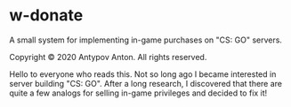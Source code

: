 # w-donate
A small system for implementing in-game purchases on "CS: GO" servers.

Copyright © 2020 Antypov Anton. All rights reserved.

Hello to everyone who reads this. Not so long ago I became interested in server building "CS: GO". After a long research, I discovered that there are quite a few analogs for selling in-game privileges and decided to fix it!
